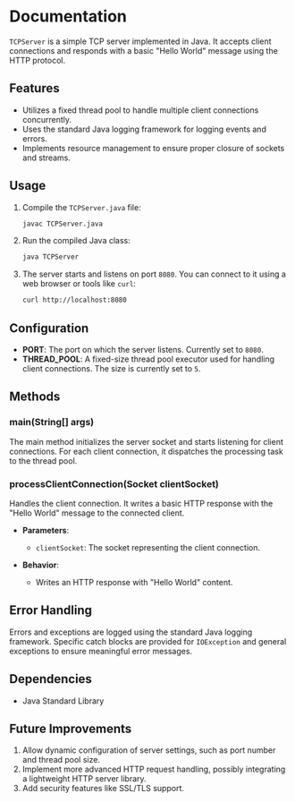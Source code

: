
# Documentation

`TCPServer` is a simple TCP server implemented in Java. It accepts client connections and responds with a basic "Hello World" message using the HTTP protocol.

## Features

- Utilizes a fixed thread pool to handle multiple client connections concurrently.
- Uses the standard Java logging framework for logging events and errors.
- Implements resource management to ensure proper closure of sockets and streams.

## Usage

1. Compile the `TCPServer.java` file:
   ```bash
   javac TCPServer.java
   ```

2. Run the compiled Java class:
   ```bash
   java TCPServer
   ```

3. The server starts and listens on port `8080`. You can connect to it using a web browser or tools like `curl`:
   ```bash
   curl http://localhost:8080
   ```

## Configuration

- **PORT**: The port on which the server listens. Currently set to `8080`.
- **THREAD_POOL**: A fixed-size thread pool executor used for handling client connections. The size is currently set to `5`.

## Methods

### main(String[] args)

The main method initializes the server socket and starts listening for client connections. For each client connection, it dispatches the processing task to the thread pool.

### processClientConnection(Socket clientSocket)

Handles the client connection. It writes a basic HTTP response with the "Hello World" message to the connected client.

- **Parameters**: 
  - `clientSocket`: The socket representing the client connection.
  
- **Behavior**: 
  - Writes an HTTP response with "Hello World" content.

## Error Handling

Errors and exceptions are logged using the standard Java logging framework. Specific catch blocks are provided for `IOException` and general exceptions to ensure meaningful error messages.

## Dependencies

- Java Standard Library

## Future Improvements

1. Allow dynamic configuration of server settings, such as port number and thread pool size.
2. Implement more advanced HTTP request handling, possibly integrating a lightweight HTTP server library.
3. Add security features like SSL/TLS support.

